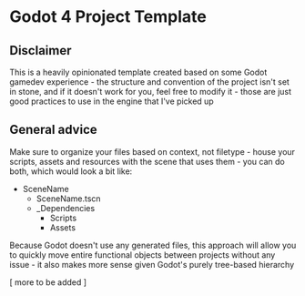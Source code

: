# Godot 4 Project Template #

## Disclaimer
This is a heavily opinionated template created based on some Godot gamedev experience -
the structure and convention of the project isn't set in stone, and if it doesn't work for you,
feel free to modify it - those are just good practices to use in the engine that I've picked up

## General advice
Make sure to organize your files based on context, not filetype -
house your scripts, assets and resources with the scene that uses them - you can do both,
which would look a bit like:
- SceneName
  - SceneName.tscn
  - _Dependencies
    - Scripts
    - Assets

Because Godot doesn't use any generated files, this approach will allow you to quickly
move entire functional objects between projects without any issue - it also makes more sense
given Godot's purely tree-based hierarchy

[ more to be added ]